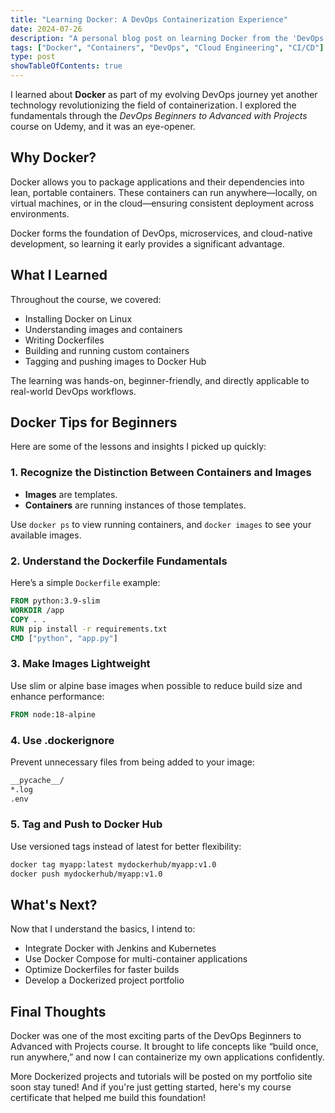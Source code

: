 ```yaml
---
title: "Learning Docker: A DevOps Containerization Experience"
date: 2024-07-26
description: "A personal blog post on learning Docker from the 'DevOps Beginners to Advanced with Projects' course on Udemy, including beginner tips and takeaways."
tags: ["Docker", "Containers", "DevOps", "Cloud Engineering", "CI/CD"]
type: post
showTableOfContents: true
---
```


I learned about **Docker** as part of my evolving DevOps journey yet another technology revolutionizing the field of containerization. I explored the fundamentals through the *DevOps Beginners to Advanced with Projects* course on Udemy, and it was an eye-opener.

## Why Docker?

Docker allows you to package applications and their dependencies into lean, portable containers. These containers can run anywhere—locally, on virtual machines, or in the cloud—ensuring consistent deployment across environments.

Docker forms the foundation of DevOps, microservices, and cloud-native development, so learning it early provides a significant advantage.

## What I Learned

Throughout the course, we covered:

- Installing Docker on Linux  
- Understanding images and containers  
- Writing Dockerfiles  
- Building and running custom containers  
- Tagging and pushing images to Docker Hub  

The learning was hands-on, beginner-friendly, and directly applicable to real-world DevOps workflows.

## Docker Tips for Beginners

Here are some of the lessons and insights I picked up quickly:

### 1. Recognize the Distinction Between Containers and Images

- **Images** are templates.  
- **Containers** are running instances of those templates.

Use `docker ps` to view running containers, and `docker images` to see your available images.

### 2. Understand the Dockerfile Fundamentals

Here’s a simple `Dockerfile` example:

```dockerfile
FROM python:3.9-slim
WORKDIR /app
COPY . .
RUN pip install -r requirements.txt
CMD ["python", "app.py"]
```


### 3. Make Images Lightweight
Use slim or alpine base images when possible to reduce build size and enhance performance:
```dockerfile
FROM node:18-alpine
```

### 4. Use .dockerignore
Prevent unnecessary files from being added to your image:

```dockerfile
__pycache__/
*.log
.env
```

### 5. Tag and Push to Docker Hub
Use versioned tags instead of latest for better flexibility:

```bash
docker tag myapp:latest mydockerhub/myapp:v1.0
docker push mydockerhub/myapp:v1.0
```

## What's Next?
Now that I understand the basics, I intend to:

- Integrate Docker with Jenkins and Kubernetes
- Use Docker Compose for multi-container applications
- Optimize Dockerfiles for faster builds
- Develop a Dockerized project portfolio

## Final Thoughts
Docker was one of the most exciting parts of the DevOps Beginners to Advanced with Projects course. It brought to life concepts like “build once, run anywhere,” and now I can containerize my own applications confidently.

More Dockerized projects and tutorials will be posted on my portfolio site soon stay tuned!
And if you're just getting started, here's my course certificate that helped me build this foundation!
